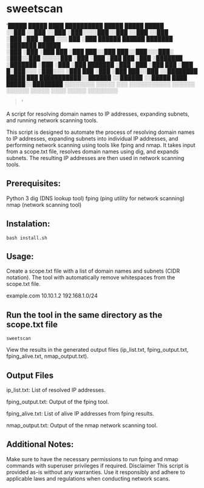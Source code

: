 # sweetscan   
>
'█████  █████ ████  ██████████ █████                          █████    █████               
░░███  ░░███ ░░███ ░███░░░░███░░███                          ░░███    ░░███                
 ░███   ░███  ░███ ░░░    ███  ░███         ██████   ██████  ███████   ░███████    ██████  
 ░███   ░███  ░███       ███   ░███        ███░░███ ███░░███░░░███░    ░███░░███  ░░░░░███ 
 ░███   ░███  ░███      ███    ░███       ░███████ ░███████   ░███     ░███ ░███   ███████ 
 ░███   ░███  ░███     ███     ░███      █░███░░░  ░███░░░    ░███ ███ ░███ ░███  ███░░███ 
 ░░████████   █████   ███      ███████████░░██████ ░░██████   ░░█████  ████ █████░░████████
  ░░░░░░░░   ░░░░░   ░░░      ░░░░░░░░░░░  ░░░░░░   ░░░░░░     ░░░░░  ░░░░ ░░░░░  ░░░░░░░░
>'
                                                                                           
A script for resolving domain names to IP addresses, expanding subnets, and running network scanning tools.

This script is designed to automate the process of resolving domain names to IP addresses, expanding subnets into individual IP addresses, and performing network scanning using tools like fping and nmap. 
It takes input from a scope.txt file, resolves domain names using dig, and expands subnets. The resulting IP addresses are then used in network scanning tools.

## Prerequisites:

Python 3
dig (DNS lookup tool)
fping (ping utility for network scanning)
nmap (network scanning tool)

## Instalation:

    bash install.sh

## Usage:

Create a scope.txt file with a list of domain names and subnets (CIDR notation). The tool with automatically remove whitespaces from the scope.txt file.

  example.com
  10.10.1.2
  192.168.1.0/24
  
## Run the tool in the same directory as the scope.txt file

    sweetscan


View the results in the generated output files (ip_list.txt, fping_output.txt, fping_alive.txt, nmap_output.txt).

## Output Files

ip_list.txt: List of resolved IP addresses.

fping_output.txt: Output of the fping tool.

fping_alive.txt: List of alive IP addresses from fping results.

nmap_output.txt: Output of the nmap network scanning tool.


## Additional Notes:

Make sure to have the necessary permissions to run fping and nmap commands with superuser privileges if required.
Disclaimer
This script is provided as-is without any warranties. Use it responsibly and adhere to applicable laws and regulations when conducting network scans.


